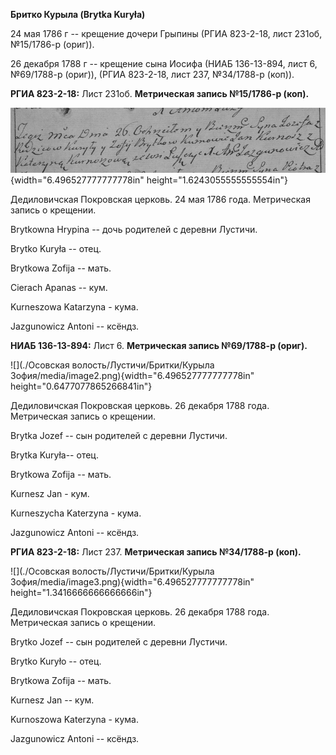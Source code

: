 **Бритко Курыла (Brytka Kuryła)**

24 мая 1786 г -- крещение дочери Грыпины (РГИА 823-2-18, лист 231об,
№15/1786-р (ориг)).

26 декабря 1788 г -- крещение сына Иосифа (НИАБ 136-13-894, лист 6,
№69/1788-р (ориг)), (РГИА 823-2-18, лист 237, №34/1788-р (коп)).

**РГИА 823-2-18:** Лист 231об. **Метрическая запись №15/1786-р (коп).**

![](./media/00dc53def6392cccad0d26293b150f615d43803f.png){width="6.496527777777778in"
height="1.6243055555555554in"}

Дедиловичская Покровская церковь. 24 мая 1786 года. Метрическая запись о
крещении.

Brytkowna Hrypina -- дочь родителей с деревни Лустичи.

Brytko Kuryła -- отец.

Brytkowa Zofija -- мать.

Cierach Apanas -- кум.

Kurneszowa Katarzyna - кума.

Jazgunowicz Antoni -- ксёндз.

**НИАБ 136-13-894:** Лист 6. **Метрическая запись №69/1788-р (ориг).**

![](./Осовская волость/Лустичи/Бритки/Курыла Зофия/media/image2.png){width="6.496527777777778in"
height="0.6477077865266841in"}

Дедиловичская Покровская церковь. 26 декабря 1788 года. Метрическая
запись о крещении.

Brytka Jozef -- сын родителей с деревни Лустичи.

Brytka Kuryła-- отец.

Brytkowa Zofija -- мать.

Kurnesz Jan - кум.

Kurneszycha Katerzyna - кума.

Jazgunowicz Antoni -- ксёндз.

**РГИА 823-2-18:** Лист 237. **Метрическая запись №34/1788-р (коп).**

![](./Осовская волость/Лустичи/Бритки/Курыла Зофия/media/image3.png){width="6.496527777777778in"
height="1.3416666666666666in"}

Дедиловичская Покровская церковь. 26 декабря 1788 года. Метрическая
запись о крещении.

Brytko Jozef -- сын родителей с деревни Лустичи.

Brytko Kuryło -- отец.

Brytkowa Zofija -- мать.

Kurnesz Jan -- кум.

Kurnoszowa Katerzyna - кума.

Jazgunowicz Antoni -- ксёндз.
